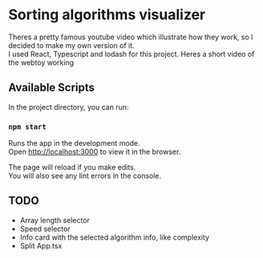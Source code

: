 # Sorting algorithms visualizer
Theres a pretty famous youtube video which illustrate how they work, so I decided to make my own version of it.  
I used React, Typescript and lodash for this project.
Heres a short video of the webtoy working

## Available Scripts

In the project directory, you can run:

### `npm start`

Runs the app in the development mode.\
Open [http://localhost:3000](http://localhost:3000) to view it in the browser.

The page will reload if you make edits.\
You will also see any lint errors in the console.

## TODO
* Array length selector
* Speed selector
* Info card with the selected algorithm info, like complexity
* Split App.tsx

